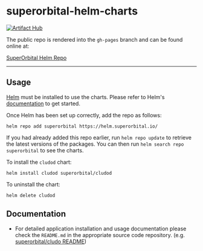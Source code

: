 # superorbital-helm-charts

[![Artifact Hub](https://img.shields.io/endpoint?url=https://artifacthub.io/badge/repository/superorbital)](https://artifacthub.io/packages/search?repo=superorbital)

The public repo is rendered into the `gh-pages` branch and can be found online at:

[SuperOrbital Helm Repo](https://helm.superorbital.io/)

---

## Usage

[Helm](https://helm.sh) must be installed to use the charts.  Please refer to
Helm's [documentation](https://helm.sh/docs) to get started.

Once Helm has been set up correctly, add the repo as follows:

  `helm repo add superorbital https://helm.superorbital.io/`

If you had already added this repo earlier, run `helm repo update` to retrieve
the latest versions of the packages.  You can then run `helm search repo
superorbital` to see the charts.

To install the `cludod` chart:

  `helm install cludod superorbital/cludod`

To uninstall the chart:

  `helm delete cludod`

## Documentation

* For detailed application installation and usage documentation please check the `README.md` in the appropriate source code repository. (e.g. [superorbital/cludo README](https://github.com/superorbital/cludo/blob/main/README.md))
